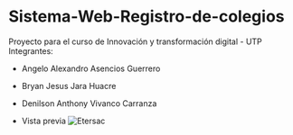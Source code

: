 # Sistema-Web-Registro-de-colegios
Proyecto para el curso de Innovación y transformación digital - UTP
Integrantes:
- Angelo Alexandro Asencios Guerrero
- Bryan Jesus Jara Huacre
- Denilson Anthony Vivanco Carranza

- Vista previa
  ![Etersac](https://media.giphy.com/media/v1.Y2lkPTc5MGI3NjExNDY3b2FrYzhqNG15d241OTkxN3hzcjNkNnY4cjd2ZWtuNzhoNWRpcyZlcD12MV9pbnRlcm5hbF9naWZfYnlfaWQmY3Q9Zw/8MeVfbTXQcJtkYlYrj/giphy.gif)
